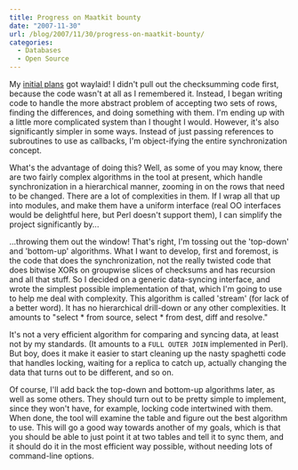 ```yaml
---
title: Progress on Maatkit bounty
date: "2007-11-30"
url: /blog/2007/11/30/progress-on-maatkit-bounty/
categories:
  - Databases
  - Open Source
---
```

My [initial plans](/blog/2007/11/29/maatkit-bounty-begins-tomorrow/) got waylaid! I didn't pull out the checksumming code first, because the code wasn't at all as I remembered it. Instead, I began writing code to handle the more abstract problem of accepting two sets of rows, finding the differences, and doing something with them. I'm ending up with a little more complicated system than I thought I would. However, it's also significantly simpler in some ways. Instead of just passing references to subroutines to use as callbacks, I'm object-ifying the entire synchronization concept.

What's the advantage of doing this? Well, as some of you may know, there are two fairly complex algorithms in the tool at present, which handle synchronization in a hierarchical manner, zooming in on the rows that need to be changed. There are a lot of complexities in them. If I wrap all that up into modules, and make them have a uniform interface (real OO interfaces would be delightful here, but Perl doesn't support them), I can simplify the project significantly by...

...throwing them out the window! That's right, I'm tossing out the 'top-down' and 'bottom-up' algorithms. What I want to develop, first and foremost, is the code that does the synchronization, not the really twisted code that does bitwise XORs on groupwise slices of checksums and has recursion and all that stuff. So I decided on a generic data-syncing interface, and wrote the simplest possible implementation of that, which I'm going to use to help me deal with complexity. This algorithm is called 'stream' (for lack of a better word). It has no hierarchical drill-down or any other complexities. It amounts to "select \* from source, select \* from dest, diff and resolve."

It's not a very efficient algorithm for comparing and syncing data, at least not by my standards. (It amounts to a `FULL OUTER JOIN` implemented in Perl). But boy, does it make it easier to start cleaning up the nasty spaghetti code that handles locking, waiting for a replica to catch up, actually changing the data that turns out to be different, and so on.

Of course, I'll add back the top-down and bottom-up algorithms later, as well as some others. They should turn out to be pretty simple to implement, since they won't have, for example, locking code intertwined with them. When done, the tool will examine the table and figure out the best algorithm to use. This will go a good way towards another of my goals, which is that you should be able to just point it at two tables and tell it to sync them, and it should do it in the most efficient way possible, without needing lots of command-line options.


